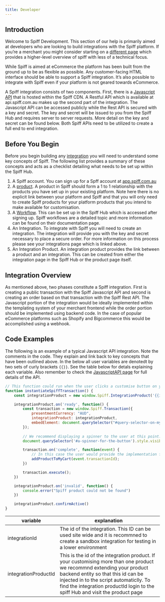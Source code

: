 ```yaml
---
title: Developer
---
```


## Introduction

Welcome to Spiff Development. This section of our help is primarily aimed at developers who are looking to build integrations with the Spiff platform. If you’re a merchant you might consider starting on a [different page](/spiff-concepts) which provides a higher-level overview of spiff with less of a technical focus. 

While Spiff is aimed at eCommerce the platform has been built from the ground up to be as flexible as possible. Any customer-facing HTML interface should be able to support a Spiff integration. It’s also possible to integrate with Spiff even if your platform is not geared towards eCommerce.

A Spiff integration consists of two components. First, there is a [Javascript API](/developer/javascript-api) that is hosted within the Spiff CDN. A Restful API which is available at api.spiff.com.au makes up the second part of the integration. The Javascript API can be accessed publicly while the Rest API is secured with a key and secret. The key and secret will be issued to you from the Spiff Hub and requires server to server requests. More detail on the key and secret can be found below. Both Spiff APIs need to be utilized to create a full end to end integration.

## Before You Begin

Before you begin building any [integration](/developer/integrations) you will need to understand some key concepts of Spiff. The following list provides a summary of these concepts and acts as a checklist detailing what needs to be set up within the Spiff Hub.

1. A Spiff account. You can sign up for a Spff account at [app.spiff.com.au](https://app.spiff.com.au)
2. A [product](/spiff-concepts/product). A product in Spiff should form a 1 to 1 relationship with the products you have set up in your existing platform. Note here there is no explicit link between your platform and Spiff and that you will only need to create Spiff products for your platform products that you intend to make available for customisation.
3. A [Workflow](/spiff-concepts/workflows). This can be set up in the Spiff Hub which is accessed after signing up. Spiff workflows are a detailed topic and more information can be found on their documentation page.
4. An Integration. To integrate with Spiff you will need to create an integration. The integration will provide you with the key and secret necessary to place a secure order. For more information on this process please see your integrations page which is linked above.
5. An Integration Product.  An integration product provides the link between a product and an integration. This can be created from either the integration page in the Spiff Hub or  the product page itself.

## Integration Overview

As mentioned above, two phases constitute a Spiff integration. First is creating a public transaction with the Spiff Javascript API and second is creating an order based on that transaction with the Spiff Rest API. The Javascript portion of the integration would be ideally implemented within the templating system of your merchant frontend while the order portion should be implemented using backend code. In the case of popular eCommerce platforms such as Shopify and Bigcommerce this would be accomplished using a webhook.

## Code Examples

The following is an example of a typical Javascript API integration. Note the comments in the code. They explain and link back to key concepts that have been outlined above. In the below all user variables are denotedt by two sets of curly brackets `{{}}`. See the table below for detals explaining each variable. Also remember to check the [JavascriptAPI page](/developer/javascript-api) for full details of the API.

```javascript
// This function could run when the user clicks a customise button on your page.
function instantiateSpiffTransaction() {
    const integrationProduct = new window.Spiff.IntegrationProduct('{{integrationProductId}}');

    integrationProduct.on('ready', function() {
        const transaction = new window.Spiff.Transaction({
            presentmentCurrency: "AUD",
            integrationProduct: integrationProduct,
            embedElement: document.querySelector("#query-selector-on-my-product-page")
        });
        
        // We recommend displaying a spinner to the user at this point.
        document.querySelector('#a-spinner-for-the-button').style.visibility = 'visible';

        transaction.on('complete', function(event) {
            // In this case the user would provide the implementation for this function.
            addProductToMyCart(event.transactionId);
        })

        transaction.execute();
    })

    integrationProduct.on('invalid', function() {
        console.error("Spiff product could not be found")
    })

    integrationProduct.confirmActive()
}

```

|variable|explanation|
|---------|-------------|
|integrationId|The id of the integration. This ID can be used site wide and it is recommned to create a sandbox integration for testing in a lower environment|
|integrationProductId|This is the id of the integration product. If your customising more than one product we recommnd extending your product backend entity so that this id can be injected in to the script automaticlly. To find the integration productId login to the spiff Hub and visit the product page |

